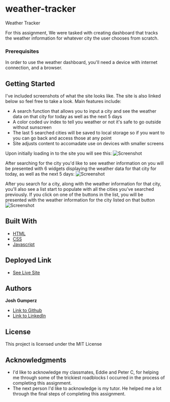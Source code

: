 # weather-tracker
Weather Tracker

For this assignment, We were tasked with creating dashboard that tracks the weather information for whatever city the user chooses from scratch.

### Prerequisites

In order to use the weather dashboard, you'll need a device with internet connection, and a browser.

## Getting Started

I've included screenshots of what the site looks like. The site is also linked below so feel free to take a look. 
Main features include:
- A search function that allows you to input a city and see the weather data on that city for today as well as the next 5 days
- A color coded uv index to tell you weather or not it's safe to go outside without sunscreen
- The last 5 searched cities will be saved to local storage so if you want to you can go back and access those at any point
- Site adjusts content to accomadate use on devices with smaller screens

Upon initially loading in to the site you will see this:
![Screenshot](https://i.imgur.com/DJt4Hi1.png)

After searching for the city you'd like to see weather information on you will be presented with 6 widgets displaying the weather data for that city for today, as well as the next 5 days:
![Screenshot](https://i.imgur.com/z1jjK8w.png)

After you search for a city, along with the weather information for that city, you'll also see a list start to populate with all the cities you've searched previously. If you click on one of the buttons in the list, you will be presented with the weather information for the city listed on that button
![Screenshot](https://i.imgur.com/Qc4FSeq.png)



## Built With
* [HTML](https://developer.mozilla.org/en-US/docs/Web/HTML)
* [CSS](https://developer.mozilla.org/en-US/docs/Web/CSS)
* [Javascript](https://developer.mozilla.org/en-US/docs/Web/JavaScript)

## Deployed Link

* [See Live Site](https://joshgumperz.github.io/weather-tracker/)


## Authors

**Josh Gumperz** 

- [Link to Github](https://github.com/JoshGumperz)
- [Link to LinkedIn](https://www.linkedin.com/in/josh-gumperz-8706a8185/)

## License

This project is licensed under the MIT License 

## Acknowledgments

* I'd like to acknowledge my classmates, Eddie and Peter C, for helping me through some of the trickiest roadblocks I occurred in the process of completing this assignment.  
* The next person I'd like to acknowledge is my tutor. He helped me a lot through the final steps of completing this assignment.